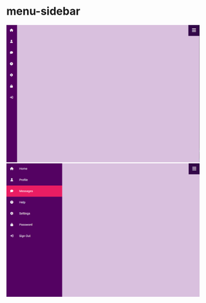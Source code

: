 # menu-sidebar
![alt text](https://github.com/mayrayenque/menu-sidebar/blob/main/resultado/imagen1.png)
![alt text](https://github.com/mayrayenque/menu-sidebar/blob/main/resultado/imagen2.png)
